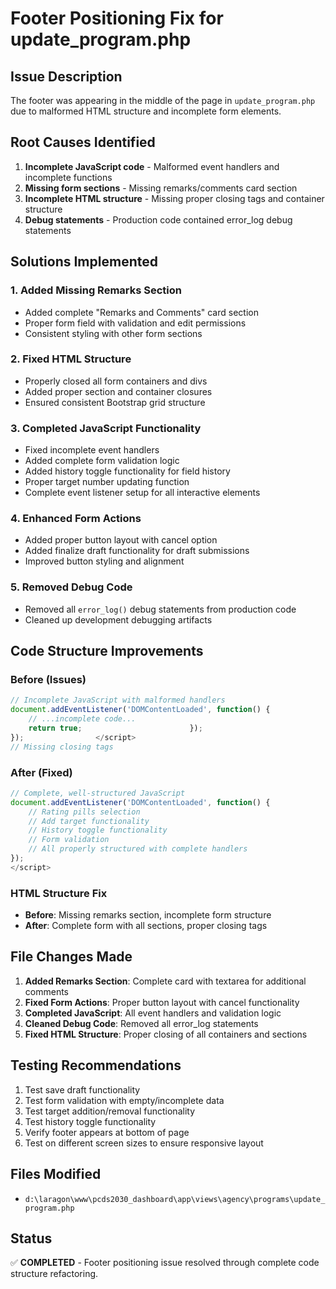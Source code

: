 # Footer Positioning Fix for update_program.php

## Issue Description
The footer was appearing in the middle of the page in `update_program.php` due to malformed HTML structure and incomplete form elements.

## Root Causes Identified
1. **Incomplete JavaScript code** - Malformed event handlers and incomplete functions
2. **Missing form sections** - Missing remarks/comments card section
3. **Incomplete HTML structure** - Missing proper closing tags and container structure
4. **Debug statements** - Production code contained error_log debug statements

## Solutions Implemented

### 1. Added Missing Remarks Section
- Added complete "Remarks and Comments" card section
- Proper form field with validation and edit permissions
- Consistent styling with other form sections

### 2. Fixed HTML Structure
- Properly closed all form containers and divs
- Added proper section and container closures
- Ensured consistent Bootstrap grid structure

### 3. Completed JavaScript Functionality
- Fixed incomplete event handlers
- Added complete form validation logic
- Added history toggle functionality for field history
- Proper target number updating function
- Complete event listener setup for all interactive elements

### 4. Enhanced Form Actions
- Added proper button layout with cancel option
- Added finalize draft functionality for draft submissions
- Improved button styling and alignment

### 5. Removed Debug Code
- Removed all `error_log()` debug statements from production code
- Cleaned up development debugging artifacts

## Code Structure Improvements

### Before (Issues)
```javascript
// Incomplete JavaScript with malformed handlers
document.addEventListener('DOMContentLoaded', function() {
    // ...incomplete code...
    return true;                        });
});                </script>
// Missing closing tags
```

### After (Fixed)
```javascript
// Complete, well-structured JavaScript
document.addEventListener('DOMContentLoaded', function() {
    // Rating pills selection
    // Add target functionality  
    // History toggle functionality
    // Form validation
    // All properly structured with complete handlers
});
</script>
```

### HTML Structure Fix
- **Before**: Missing remarks section, incomplete form structure
- **After**: Complete form with all sections, proper closing tags

## File Changes Made
1. **Added Remarks Section**: Complete card with textarea for additional comments
2. **Fixed Form Actions**: Proper button layout with cancel functionality
3. **Completed JavaScript**: All event handlers and validation logic
4. **Cleaned Debug Code**: Removed all error_log statements
5. **Fixed HTML Structure**: Proper closing of all containers and sections

## Testing Recommendations
1. Test save draft functionality
2. Test form validation with empty/incomplete data
3. Test target addition/removal functionality
4. Test history toggle functionality
5. Verify footer appears at bottom of page
6. Test on different screen sizes to ensure responsive layout

## Files Modified
- `d:\laragon\www\pcds2030_dashboard\app\views\agency\programs\update_program.php`

## Status
✅ **COMPLETED** - Footer positioning issue resolved through complete code structure refactoring.
